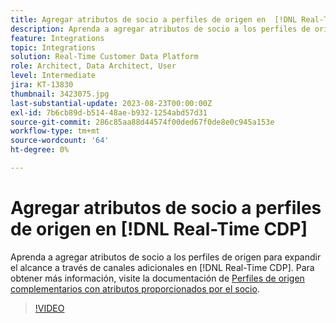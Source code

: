 ```yaml
---
title: Agregar atributos de socio a perfiles de origen en  [!DNL Real-Time CDP]
description: Aprenda a agregar atributos de socio a los perfiles de origen para expandir el alcance a través de canales adicionales en  [!DNL Real-Time CDP].
feature: Integrations
topic: Integrations
solution: Real-Time Customer Data Platform
role: Architect, Data Architect, User
level: Intermediate
jira: KT-13830
thumbnail: 3423075.jpg
last-substantial-update: 2023-08-23T00:00:00Z
exl-id: 7b6cb89d-b514-48ae-b932-1254abd57d31
source-git-commit: 286c85aa88d44574f00ded67f0de8e0c945a153e
workflow-type: tm+mt
source-wordcount: '64'
ht-degree: 0%

---
```


# Agregar atributos de socio a perfiles de origen en [!DNL Real-Time CDP]

Aprenda a agregar atributos de socio a los perfiles de origen para expandir el alcance a través de canales adicionales en [!DNL Real-Time CDP]. Para obtener más información, visite la documentación de [Perfiles de origen complementarios con atributos proporcionados por el socio](https://experienceleague.adobe.com/docs/experience-platform/rtcdp/use-cases/partner-data/supplement-first-party-profiles.html?lang=es).

>[!VIDEO](https://video.tv.adobe.com/v/3423075/?learn=on&enablevpops)

